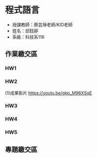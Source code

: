 # 程式語言

 - 授課教師：蔡芸琤老師/KID老師
 - 姓名：邱鈺婷
 - 系級：科技系116

## 作業繳交區
### HW1
### HW2

(1)成果影片
https://youtu.be/gkp_M96XSqE

### HW3
### HW4
### HW5

## 專題繳交區

